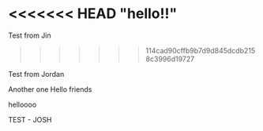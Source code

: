 <<<<<<< HEAD
"hello!!" 
=======

Test from Jin
>>>>>>> 114cad90cffb9b7d9d845dcdb2158c3996d19727

Test from Jordan

Another one 
Hello friends


helloooo

TEST - JOSH